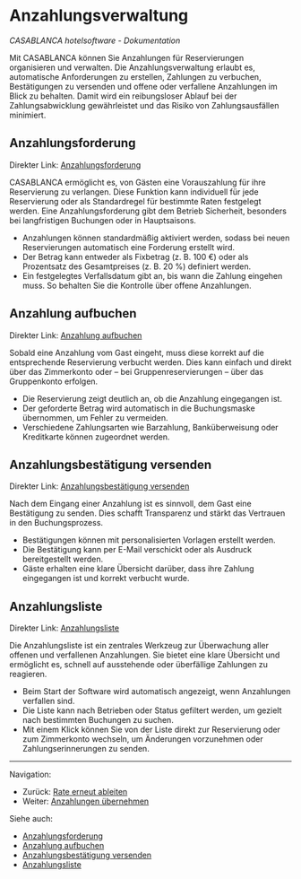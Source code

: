 # Anzahlungsverwaltung

_CASABLANCA hotelsoftware - Dokumentation_

Mit CASABLANCA können Sie Anzahlungen für Reservierungen organisieren und verwalten. Die Anzahlungsverwaltung erlaubt es, automatische Anforderungen zu erstellen, Zahlungen zu verbuchen, Bestätigungen zu versenden und offene oder verfallene Anzahlungen im Blick zu behalten. Damit wird ein reibungsloser Ablauf bei der Zahlungsabwicklung gewährleistet und das Risiko von Zahlungsausfällen minimiert.

## Anzahlungsforderung

Direkter Link: [Anzahlungsforderung](https://docs.casablanca.at/desktop/raten/deposit_management/#anzahlungsforderung "Direkter Link zu Anzahlungsforderung")

CASABLANCA ermöglicht es, von Gästen eine Vorauszahlung für ihre Reservierung zu verlangen. Diese Funktion kann individuell für jede Reservierung oder als Standardregel für bestimmte Raten festgelegt werden. Eine Anzahlungsforderung gibt dem Betrieb Sicherheit, besonders bei langfristigen Buchungen oder in Hauptsaisons.

* Anzahlungen können standardmäßig aktiviert werden, sodass bei neuen Reservierungen automatisch eine Forderung erstellt wird.
* Der Betrag kann entweder als Fixbetrag (z. B. 100 €) oder als Prozentsatz des Gesamtpreises (z. B. 20 %) definiert werden.
* Ein festgelegtes Verfallsdatum gibt an, bis wann die Zahlung eingehen muss. So behalten Sie die Kontrolle über offene Anzahlungen.

## Anzahlung aufbuchen

Direkter Link: [Anzahlung aufbuchen](https://docs.casablanca.at/desktop/raten/deposit_management/#anzahlung-aufbuchen "Direkter Link zu Anzahlung aufbuchen")

Sobald eine Anzahlung vom Gast eingeht, muss diese korrekt auf die entsprechende Reservierung verbucht werden. Dies kann einfach und direkt über das Zimmerkonto oder – bei Gruppenreservierungen – über das Gruppenkonto erfolgen.

* Die Reservierung zeigt deutlich an, ob die Anzahlung eingegangen ist.
* Der geforderte Betrag wird automatisch in die Buchungsmaske übernommen, um Fehler zu vermeiden.
* Verschiedene Zahlungsarten wie Barzahlung, Banküberweisung oder Kreditkarte können zugeordnet werden.

## Anzahlungsbestätigung versenden

Direkter Link: [Anzahlungsbestätigung versenden](https://docs.casablanca.at/desktop/raten/deposit_management/#anzahlungsbestätigung-versenden "Direkter Link zu Anzahlungsbestätigung versenden")

Nach dem Eingang einer Anzahlung ist es sinnvoll, dem Gast eine Bestätigung zu senden. Dies schafft Transparenz und stärkt das Vertrauen in den Buchungsprozess.

* Bestätigungen können mit personalisierten Vorlagen erstellt werden.
* Die Bestätigung kann per E-Mail verschickt oder als Ausdruck bereitgestellt werden.
* Gäste erhalten eine klare Übersicht darüber, dass ihre Zahlung eingegangen ist und korrekt verbucht wurde.

## Anzahlungsliste

Direkter Link: [Anzahlungsliste](https://docs.casablanca.at/desktop/raten/deposit_management/#anzahlungsliste "Direkter Link zu Anzahlungsliste")

Die Anzahlungsliste ist ein zentrales Werkzeug zur Überwachung aller offenen und verfallenen Anzahlungen. Sie bietet eine klare Übersicht und ermöglicht es, schnell auf ausstehende oder überfällige Zahlungen zu reagieren.

* Beim Start der Software wird automatisch angezeigt, wenn Anzahlungen verfallen sind.
* Die Liste kann nach Betrieben oder Status gefiltert werden, um gezielt nach bestimmten Buchungen zu suchen.
* Mit einem Klick können Sie von der Liste direkt zur Reservierung oder zum Zimmerkonto wechseln, um Änderungen vorzunehmen oder Zahlungserinnerungen zu senden.

---

Navigation:

* Zurück: [Rate erneut ableiten](https://docs.casablanca.at/desktop/raten/ableitung/abl_neu)
* Weiter: [Anzahlungen übernehmen](https://docs.casablanca.at/desktop/raten/deposit_management/park_prepayment)

Siehe auch:

* [Anzahlungsforderung](https://docs.casablanca.at/desktop/raten/deposit_management/#anzahlungsforderung)
* [Anzahlung aufbuchen](https://docs.casablanca.at/desktop/raten/deposit_management/#anzahlung-aufbuchen)
* [Anzahlungsbestätigung versenden](https://docs.casablanca.at/desktop/raten/deposit_management/#anzahlungsbestätigung-versenden)
* [Anzahlungsliste](https://docs.casablanca.at/desktop/raten/deposit_management/#anzahlungsliste)